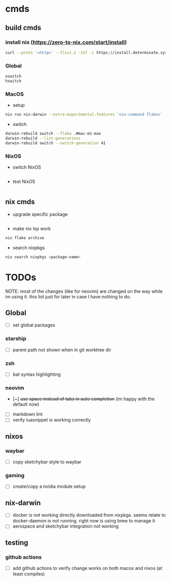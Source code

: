 # cmds

## build cmds

### install nix (https://zero-to-nix.com/start/install)

```bash
curl --proto '=https' --tlsv1.2 -sSf -L https://install.determinate.systems/nix | sh -s -- install
```

### Global

```bash
oswitch
hswitch
```

### MacOS

- setup

```bash
nix run nix-darwin --extra-experimental-features 'nix-command flakes' -- switch --flake .#mac-m1-max
```

- switch

```bash
darwin-rebuild switch --flake .#mac-m1-max
darwin-rebuild --list-generations
darwin-rebuild switch --switch-generation 41
```

### NixOS

- switch NixOS

```bash

```

- test NixOS

```bash

```

## nix cmds

- upgrade specific package

```bash

```

- make nix lsp work

```bash
nix flake archive
```

- search nixpkgs

```bash
nix search nixpkgs <package-name>
```

# TODOs

NOTE: most of the changes (like for neovim) are changed on the way while im using it. this list just for later in case I have nothing to do.

## Global

- [ ] set global packages

### starship

- [ ] parent path not shown when in git worktree dir

### zsh

- [ ] bat syntax highlighting

### neovim

- [~] ~~use space instead of tabs in auto completion~~ (im happy with the default now)
- [ ] markdown lint
- [ ] verify luasnippet is working correctly

## nixos

### waybar

- [ ] copy sketchybar style to waybar

### gaming

- [ ] create/copy a nvidia module setup

## nix-darwin

- [ ] docker is not working directly downloaded from nixpkgs. seems relate to docker-daemon is not running. right now is using brew to manage it
- [ ] aerospace and sketchybar integration not working

## testing

### github actions

- [ ] add github actions to verify change works on both macos and nixos (at least compiles)
